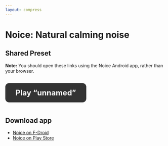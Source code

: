```yaml
---
layout: compress
---
```


# Noice: Natural calming noise

## Shared Preset

**Note:** You should open these links using the Noice Android app, rather than
your browser.

<a class="preset-intent">Play <q class="preset-title">unnamed</q></a>

## Download app

- [Noice on
  F-Droid](https://f-droid.org/en/packages/com.github.ashutoshgngwr.noice/)
- [Noice on Play
  Store](https://play.google.com/store/apps/details?id=com.github.ashutoshgngwr.noice)

<style>
  body {
    padding: 16px;
  }

  a.preset-intent {
    display: inline-block;
    width: auto;
    margin: 1rem auto;
    padding: 1rem 2rem;
    border-radius: 0.75rem;
    background: #333;
    color: #fff;
    font-size: 1.5rem;
    font-weight: bold;
    text-align: center;
    text-decoration: none;
  }

  a.preset-intent:hover {
    background: #555;
  }

  a.preset-intent:active {
    background: #222;
  }
</style>

<script>
  addEventListener("load", function () {
    var uri = new URL("noice://preset" + window.location.search);
    document.querySelector(".preset-intent").href = uri;
    var params = new URLSearchParams(window.location.search);
    document.querySelectorAll(".preset-title").forEach(function (e) {
      e.innerHTML = params.get("name");
    });
  });
</script>
